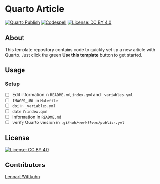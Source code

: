 # Quarto Article

[![Quarto Publish](https://github.com/lnnrtwttkhn/replay-in-humans/actions/workflows/publish.yml/badge.svg)](https://github.com/lnnrtwttkhn/replay-in-humans/actions/workflows/publish.yml)
[![Codespell](https://github.com/lnnrtwttkhn/replay-in-humans/actions/workflows/codespell.yml/badge.svg)](https://github.com/lnnrtwttkhn/replay-in-humans/actions/workflows/codespell.yml)
[![License: CC BY 4.0](https://img.shields.io/badge/License-CC_BY_4.0-lightgrey.svg)](https://creativecommons.org/licenses/by/4.0/)

## About

This template repository contains code to quickly set up a new article with Quarto.
Just click the green **Use this template** button to get started.

## Usage

### Setup

- [ ] Edit information in `README.md`, `index.qmd` and `_variables.yml`
- [ ] `IMAGES_URL` in `Makefile`
- [ ] `doi` in `_variables.yml`
- [ ] `date` in `index.qmd`
- [ ] information in `README.md`
- [ ] verify Quarto version in `.github/workflows/publish.yml`

## License

[![License: CC BY 4.0](https://img.shields.io/badge/License-CC_BY_4.0-lightgrey.svg)](https://creativecommons.org/licenses/by/4.0/)

## Contributors

[Lennart Wittkuhn](mailto:lennart.wittkuhn@tutanota.com)